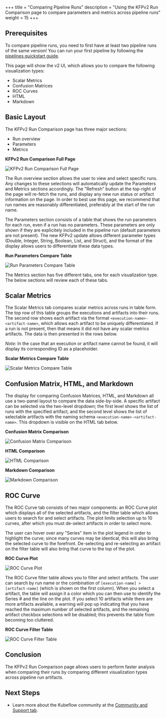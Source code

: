 +++
title = "Comparing Pipeline Runs"
description = "Using the KFPv2 Run Comparison page to compare parameters and metrics across pipeline runs"
weight = 15
+++

## Prerequisites

To compare pipeline runs, you need to first have at least two pipeline runs of the same version!
You can run your first pipeline by following the 
[pipelines quickstart guide](/docs/components/pipelines/quickstart).

This page will show the v2 UI, which allows you to compare the following visualization types:
* Scalar Metrics
* Confusion Matrices
* ROC Curves
* HTML
* Markdown

## Basic Layout

The KFPv2 Run Comparison page has three major sections:
* Run overview
* Parameters
* Metrics

**KFPv2 Run Comparison Full Page**

<img src="/docs/images/pipelines/v2/run-comparison/full-page.png" 
  alt="KFPv2 Run Comparison Full Page"
  class="mt-3 mb-3 p-3 border border-info rounded">

The Run overview section allows the user to view and select specific runs. Any changes to these
selections will automatically update the Parameters and Metrics sections accordingly. The "Refresh"
button at the top-right of the page will re-fetch the runs, and display any new run status or artifact
information on the page. In order to best use this page, we recommend that run names are
reasonably differentiated, preferably at the start of the run name.

The Parameters section consists of a table that shows the run parameters for each run, even if a run
has no parameters. These parameters are only shown if they are explicitely included in the pipeline
run (default parameters are not present). The new KFPv2 update allows different parameter types
(Double, Integer, String, Boolean, List, and Struct), and the format of the display allows users to
differentiate these data types.

**Run Parameters Compare Table**

<img src="/docs/images/pipelines/v2/run-comparison/run-parameters.png" 
  alt="Run Parameters Compare Table"
  class="mt-3 mb-3 p-3 border border-info rounded">

The Metrics section has five different tabs, one for each visualization type. The below sections
will review each of these tabs.

## Scalar Metrics

The Scalar Metrics tab compares scalar metrics across runs in table form. The top row of this table
groups the executions and artifacts into their runs. The second row shows each artifact via the
format `<execution-name>-<artifact-name>`, which allows each artifact to be uniquely differentiated.
If a run is not present, then that means it did not have any scalar metrics artifacts. The data is
then presented in the rows below.

_Note:_ In the case that an execution or artifact name cannot be found, it will display its
corresponding ID as a placeholder.

**Scalar Metrics Compare Table**

<img src="/docs/images/pipelines/v2/run-comparison/scalar-metrics.png" 
  alt="Scalar Metrics Compare Table"
  class="mt-3 mb-3 p-3 border border-info rounded">

## Confusion Matrix, HTML, and Markdown

The display for comparing Confusion Matrices, HTML, and Markdown all use a two-panel layout
to compare the data side-by-side. A specific artifact can be selected via the two-level dropdown;
the first level shows the list of runs with the specified artifact, and the second level shows
the list of selectable artifacts with the naming schema `<execution-name>-<artifact-name>`.
This dropdown is visible on the HTML tab below.

**Confusion Matrix Comparison**

<img src="/docs/images/pipelines/v2/run-comparison/confusion-matrix.png" 
  alt="Confusion Matrix Comparison"
  class="mt-3 mb-3 p-3 border border-info rounded">

**HTML Comparison**

<img src="/docs/images/pipelines/v2/run-comparison/html.png" 
  alt="HTML Comparison"
  class="mt-3 mb-3 p-3 border border-info rounded">

**Markdown Comparison**

<img src="/docs/images/pipelines/v2/run-comparison/markdown.png" 
  alt="Markdown Comparison"
  class="mt-3 mb-3 p-3 border border-info rounded">

## ROC Curve

The ROC Curve tab consists of two major components: an ROC Curve plot which displays all of the
selected artifacts, and the filter table which allows users to search for and select artifacts.
The plot limits selection up to 10 curves, after which you must de-select artifacts in order to
select more.

The user can hover over any "Series" item in the plot legend in order to highlight the curve; since
many curves may be identical, this will also bring the selected curve to the forefront. De-selecting
and re-selecting an artifact on the filter table will also bring that curve to the top of the plot.

**ROC Curve Plot**

<img src="/docs/images/pipelines/v2/run-comparison/roc-curve-plot.png" 
  alt="ROC Curve Plot"
  class="mt-3 mb-3 p-3 border border-info rounded">

The ROC Curve filter table allows you to filter and select artifacts. The user can search by run
name or the combination of `[execution-name] > [artifact-name]` (which is shown on the first column).
When you select a artifact, the table will assign it a color which you can then use to identify the
Series # and the line on the plot. If you select 10 artifacts while there are more artifacts
available, a warning will pop up indicating that you have reached the maximum number of selected
artifacts, and the remaining artifact checkbox selections will be disabled; this prevents the table
from becoming too cluttered.

**ROC Curve Filter Table**

<img src="/docs/images/pipelines/v2/run-comparison/roc-curve-filter-table.png" 
  alt="ROC Curve Filter Table"
  class="mt-3 mb-3 p-3 border border-info rounded">

## Conclusion

The KFPv2 Run Comparison page allows users to perform faster analysis when comparing their runs
by comparing different visualization types across pipeline run artifacts.

## Next Steps

* Learn more about the Kubeflow community at the
  [Community and Support tab](/docs/components/pipelines/community-and-support/).
